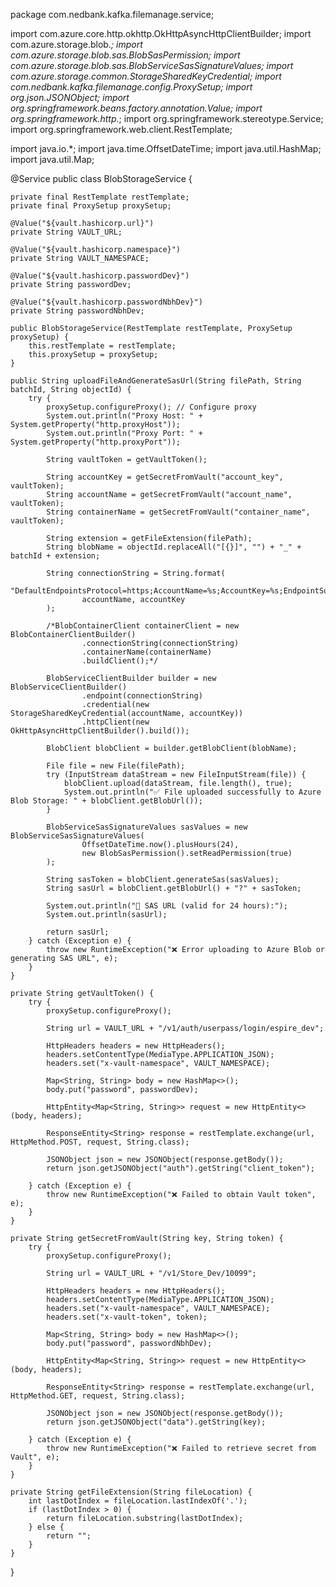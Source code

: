 package com.nedbank.kafka.filemanage.service;

import com.azure.core.http.okhttp.OkHttpAsyncHttpClientBuilder;
import com.azure.storage.blob.*;
import com.azure.storage.blob.sas.BlobSasPermission;
import com.azure.storage.blob.sas.BlobServiceSasSignatureValues;
import com.azure.storage.common.StorageSharedKeyCredential;
import com.nedbank.kafka.filemanage.config.ProxySetup;
import org.json.JSONObject;
import org.springframework.beans.factory.annotation.Value;
import org.springframework.http.*;
import org.springframework.stereotype.Service;
import org.springframework.web.client.RestTemplate;

import java.io.*;
import java.time.OffsetDateTime;
import java.util.HashMap;
import java.util.Map;

@Service public class BlobStorageService {

    private final RestTemplate restTemplate;
    private final ProxySetup proxySetup;

    @Value("${vault.hashicorp.url}")
    private String VAULT_URL;

    @Value("${vault.hashicorp.namespace}")
    private String VAULT_NAMESPACE;

    @Value("${vault.hashicorp.passwordDev}")
    private String passwordDev;

    @Value("${vault.hashicorp.passwordNbhDev}")
    private String passwordNbhDev;

    public BlobStorageService(RestTemplate restTemplate, ProxySetup proxySetup) {
        this.restTemplate = restTemplate;
        this.proxySetup = proxySetup;
    }

    public String uploadFileAndGenerateSasUrl(String filePath, String batchId, String objectId) {
        try {
            proxySetup.configureProxy(); // Configure proxy
            System.out.println("Proxy Host: " + System.getProperty("http.proxyHost"));
            System.out.println("Proxy Port: " + System.getProperty("http.proxyPort"));

            String vaultToken = getVaultToken();

            String accountKey = getSecretFromVault("account_key", vaultToken);
            String accountName = getSecretFromVault("account_name", vaultToken);
            String containerName = getSecretFromVault("container_name", vaultToken);

            String extension = getFileExtension(filePath);
            String blobName = objectId.replaceAll("[{}]", "") + "_" + batchId + extension;

            String connectionString = String.format(
                    "DefaultEndpointsProtocol=https;AccountName=%s;AccountKey=%s;EndpointSuffix=core.windows.net",
                    accountName, accountKey
            );

            /*BlobContainerClient containerClient = new BlobContainerClientBuilder()
                    .connectionString(connectionString)
                    .containerName(containerName)
                    .buildClient();*/

            BlobServiceClientBuilder builder = new BlobServiceClientBuilder()
                    .endpoint(connectionString)
                    .credential(new StorageSharedKeyCredential(accountName, accountKey))
                    .httpClient(new OkHttpAsyncHttpClientBuilder().build());

            BlobClient blobClient = builder.getBlobClient(blobName);

            File file = new File(filePath);
            try (InputStream dataStream = new FileInputStream(file)) {
                blobClient.upload(dataStream, file.length(), true);
                System.out.println("✅ File uploaded successfully to Azure Blob Storage: " + blobClient.getBlobUrl());
            }

            BlobServiceSasSignatureValues sasValues = new BlobServiceSasSignatureValues(
                    OffsetDateTime.now().plusHours(24),
                    new BlobSasPermission().setReadPermission(true)
            );

            String sasToken = blobClient.generateSas(sasValues);
            String sasUrl = blobClient.getBlobUrl() + "?" + sasToken;

            System.out.println("🔐 SAS URL (valid for 24 hours):");
            System.out.println(sasUrl);

            return sasUrl;
        } catch (Exception e) {
            throw new RuntimeException("❌ Error uploading to Azure Blob or generating SAS URL", e);
        }
    }

    private String getVaultToken() {
        try {
            proxySetup.configureProxy();

            String url = VAULT_URL + "/v1/auth/userpass/login/espire_dev";

            HttpHeaders headers = new HttpHeaders();
            headers.setContentType(MediaType.APPLICATION_JSON);
            headers.set("x-vault-namespace", VAULT_NAMESPACE);

            Map<String, String> body = new HashMap<>();
            body.put("password", passwordDev);

            HttpEntity<Map<String, String>> request = new HttpEntity<>(body, headers);

            ResponseEntity<String> response = restTemplate.exchange(url, HttpMethod.POST, request, String.class);

            JSONObject json = new JSONObject(response.getBody());
            return json.getJSONObject("auth").getString("client_token");

        } catch (Exception e) {
            throw new RuntimeException("❌ Failed to obtain Vault token", e);
        }
    }

    private String getSecretFromVault(String key, String token) {
        try {
            proxySetup.configureProxy();

            String url = VAULT_URL + "/v1/Store_Dev/10099";

            HttpHeaders headers = new HttpHeaders();
            headers.setContentType(MediaType.APPLICATION_JSON);
            headers.set("x-vault-namespace", VAULT_NAMESPACE);
            headers.set("x-vault-token", token);

            Map<String, String> body = new HashMap<>();
            body.put("password", passwordNbhDev);

            HttpEntity<Map<String, String>> request = new HttpEntity<>(body, headers);

            ResponseEntity<String> response = restTemplate.exchange(url, HttpMethod.GET, request, String.class);

            JSONObject json = new JSONObject(response.getBody());
            return json.getJSONObject("data").getString(key);

        } catch (Exception e) {
            throw new RuntimeException("❌ Failed to retrieve secret from Vault", e);
        }
    }

    private String getFileExtension(String fileLocation) {
        int lastDotIndex = fileLocation.lastIndexOf('.');
        if (lastDotIndex > 0) {
            return fileLocation.substring(lastDotIndex);
        } else {
            return "";
        }
    }
}
